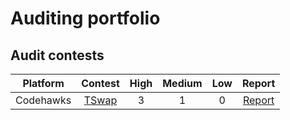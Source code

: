 # Auditing portfolio

## Audit contests

| Platform  | Contest                                               | High | Medium | Low  |                               Report                                 |
| :-------: | :---------------------------------------------------: | :--: | :----: | :--: | :------------------------------------------------------------------: |
| Codehawks | [TSwap](https://codehawks.cyfrin.io/c/2024-06-t-swap) |  3   |   1    | 0    | [Report](https://github.com/vascofcd/fjodor-portfolio/blob/main/TSwap-report.md) |

